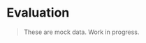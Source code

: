 <script setup>
import Chart from "@components/EvaluationChart.vue";

const data = [
  { version: "0.1.0", timestamp: "2023-05-01T00:00:00Z", score: 0.42, metadata: { note: "This is a test" } },
  { version: "0.1.1", timestamp: "2023-05-02T00:00:00Z", score: 0.66, metadata: { note: "This is a test" } },
  { version: "0.1.2", timestamp: "2023-05-03T00:00:00Z", score: 0.67, metadata: { note: "This is a test" } },
  { version: "0.1.3", timestamp: "2023-05-04T00:00:00Z", score: 0.69, metadata: { note: "This is a test" } },
  { version: "0.1.4", timestamp: "2023-05-05T00:00:00Z", score: 0.69, metadata: { note: "This is a test" } },
  { version: "0.1.5", timestamp: "2023-05-06T00:00:00Z", score: 0.69, metadata: { note: "This is a test" } },
  { version: "0.1.6", timestamp: "2023-05-07T00:00:00Z", score: 0.69, metadata: { note: "This is a test" } },
  { version: "0.1.7", timestamp: "2023-05-08T00:00:00Z", score: 0.69, metadata: { note: "This is a test" } },
  { version: "0.1.8", timestamp: "2023-05-09T00:00:00Z", score: 0.69, metadata: { note: "This is a test" } },
  { version: "0.1.9", timestamp: "2023-05-11T00:00:00Z", score: 0.89, metadata: { note: "This is a test" } },
]
</script>

# Evaluation

> These are mock data. Work in progress.

<Chart :items="data" />

